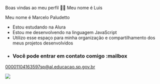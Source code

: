 Boas vindas ao meu perfil 💙💙
Meu nome é Luis

Meu nome é Marcelo Paludetto

- Estou estudando na Alura
- Estou me desenvolvendo na linguagem JavaScript
- Utilizo esse espaço para minha organização e compartilhamento dos meus projetos desenvolvidos
- ### Você pode entrar em contato comigo :mailbox

00001104163597sp@al.educacao.sp.gov.br



![](https://media1.tenor.com/m/ZYeTgEEKeB4AAAAC/dokkan-battle-goku-black-saga.gif)
